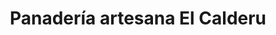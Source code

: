 ---
title: "Panadería artesana El Calderu"
url: /uvieu-oviedo/panaderia-artesana-el-calderu/
shop: panadería
---